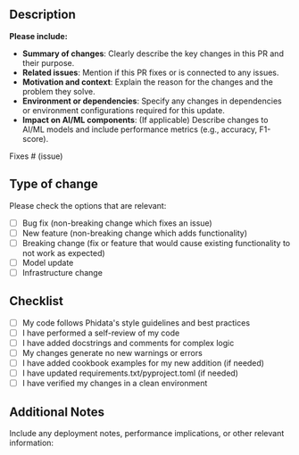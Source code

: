 ## Description

**Please include:**

- **Summary of changes**: Clearly describe the key changes in this PR and their purpose.
- **Related issues**: Mention if this PR fixes or is connected to any issues.
- **Motivation and context**: Explain the reason for the changes and the problem they solve.
- **Environment or dependencies**: Specify any changes in dependencies or environment configurations required for this update.
- **Impact on AI/ML components**: (If applicable) Describe changes to AI/ML models and include performance metrics (e.g., accuracy, F1-score).

Fixes # (issue)

## Type of change

Please check the options that are relevant:

- [ ] Bug fix (non-breaking change which fixes an issue)
- [ ] New feature (non-breaking change which adds functionality)
- [ ] Breaking change (fix or feature that would cause existing functionality to not work as expected)
- [ ] Model update
- [ ] Infrastructure change

## Checklist

- [ ] My code follows Phidata's style guidelines and best practices
- [ ] I have performed a self-review of my code
- [ ] I have added docstrings and comments for complex logic
- [ ] My changes generate no new warnings or errors
- [ ] I have added cookbook examples for my new addition (if needed)
- [ ] I have updated requirements.txt/pyproject.toml (if needed)
- [ ] I have verified my changes in a clean environment

## Additional Notes

Include any deployment notes, performance implications, or other relevant information:
